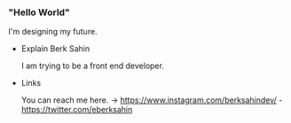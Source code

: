 ### "Hello World" 


  I'm designing my future.

- Explain Berk Sahin

  I am trying to be a front end developer.

- Links 

  You can reach me here. -> https://www.instagram.com/berksahindev/ - https://twitter.com/eberksahin
